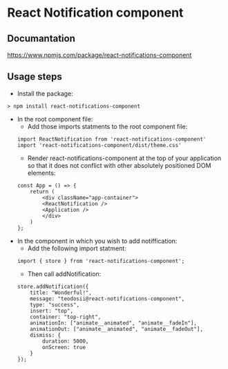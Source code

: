 # React Notification component

## Documantation
https://www.npmjs.com/package/react-notifications-component

## Usage steps
- Install the package: 
```
> npm install react-notifications-component
```
- In the root component file:
    - Add those imports statments to the root component file: 
    ```
    import ReactNotification from 'react-notifications-component'
    import 'react-notifications-component/dist/theme.css'
    ```
    - Render react-notifications-component at the top of your application so that it does not conflict with other absolutely positioned DOM elements:
    ```
    const App = () => {
        return (
            <div className="app-container">
            <ReactNotification />
            <Application />
            </div>
        )
    };
    ```
- In the component in which you wish to add notiffication:
    - Add the following import statment:
    ```
    import { store } from 'react-notifications-component';
    ```
    - Then call addNotification:
    ```
    store.addNotification({
        title: "Wonderful!",
        message: "teodosii@react-notifications-component",
        type: "success",
        insert: "top",
        container: "top-right",
        animationIn: ["animate__animated", "animate__fadeIn"],
        animationOut: ["animate__animated", "animate__fadeOut"],
        dismiss: {
            duration: 5000,
            onScreen: true
        }
    });
    ```
